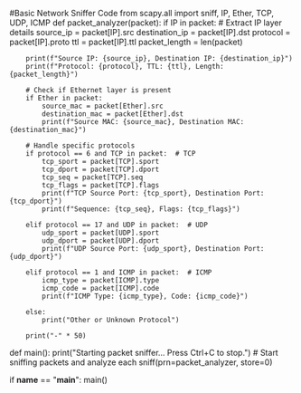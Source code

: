 #Basic Network Sniffer Code
from scapy.all import sniff, IP, Ether, TCP, UDP, ICMP
def packet_analyzer(packet):
    if IP in packet:
        # Extract IP layer details
        source_ip = packet[IP].src
        destination_ip = packet[IP].dst
        protocol = packet[IP].proto
        ttl = packet[IP].ttl
        packet_length = len(packet)
        
        print(f"Source IP: {source_ip}, Destination IP: {destination_ip}")
        print(f"Protocol: {protocol}, TTL: {ttl}, Length: {packet_length}")
        
        # Check if Ethernet layer is present
        if Ether in packet:
            source_mac = packet[Ether].src
            destination_mac = packet[Ether].dst
            print(f"Source MAC: {source_mac}, Destination MAC: {destination_mac}")
        
        # Handle specific protocols
        if protocol == 6 and TCP in packet:  # TCP
            tcp_sport = packet[TCP].sport
            tcp_dport = packet[TCP].dport
            tcp_seq = packet[TCP].seq
            tcp_flags = packet[TCP].flags
            print(f"TCP Source Port: {tcp_sport}, Destination Port: {tcp_dport}")
            print(f"Sequence: {tcp_seq}, Flags: {tcp_flags}")
        
        elif protocol == 17 and UDP in packet:  # UDP
            udp_sport = packet[UDP].sport
            udp_dport = packet[UDP].dport
            print(f"UDP Source Port: {udp_sport}, Destination Port: {udp_dport}")
        
        elif protocol == 1 and ICMP in packet:  # ICMP
            icmp_type = packet[ICMP].type
            icmp_code = packet[ICMP].code
            print(f"ICMP Type: {icmp_type}, Code: {icmp_code}")
        
        else:
            print("Other or Unknown Protocol")
        
        print("-" * 50)

def main():
    print("Starting packet sniffer... Press Ctrl+C to stop.")
    # Start sniffing packets and analyze each
    sniff(prn=packet_analyzer, store=0)

if __name__ == "__main__":
    main()
